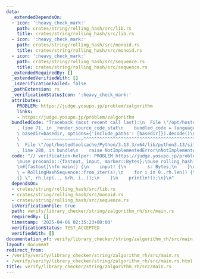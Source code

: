 ```yaml
---
data:
  _extendedDependsOn:
  - icon: ':heavy_check_mark:'
    path: crates/string/rolling_hash/src/lib.rs
    title: crates/string/rolling_hash/src/lib.rs
  - icon: ':heavy_check_mark:'
    path: crates/string/rolling_hash/src/monoid.rs
    title: crates/string/rolling_hash/src/monoid.rs
  - icon: ':heavy_check_mark:'
    path: crates/string/rolling_hash/src/sequence.rs
    title: crates/string/rolling_hash/src/sequence.rs
  _extendedRequiredBy: []
  _extendedVerifiedWith: []
  _isVerificationFailed: false
  _pathExtension: rs
  _verificationStatusIcon: ':heavy_check_mark:'
  attributes:
    PROBLEM: https://judge.yosupo.jp/problem/zalgorithm
    links:
    - https://judge.yosupo.jp/problem/zalgorithm
  bundledCode: "Traceback (most recent call last):\n  File \"/opt/hostedtoolcache/Python/3.13.3/x64/lib/python3.13/site-packages/onlinejudge_verify/documentation/build.py\"\
    , line 71, in _render_source_code_stat\n    bundled_code = language.bundle(stat.path,\
    \ basedir=basedir, options={'include_paths': [basedir]}).decode()\n          \
    \         ~~~~~~~~~~~~~~~^^^^^^^^^^^^^^^^^^^^^^^^^^^^^^^^^^^^^^^^^^^^^^^^^^^^^^^^^^^^^^^^^^\n\
    \  File \"/opt/hostedtoolcache/Python/3.13.3/x64/lib/python3.13/site-packages/onlinejudge_verify/languages/rust.py\"\
    , line 288, in bundle\n    raise NotImplementedError\nNotImplementedError\n"
  code: "// verification-helper: PROBLEM https://judge.yosupo.jp/problem/zalgorithm\n\
    \nuse proconio::{fastout, input, marker::Bytes};\nuse rolling_hash::RollingHashSequence;\n\
    \n#[fastout]\nfn main() {\n    input! {\n        s: Bytes,\n    }\n\n    let rh\
    \ = RollingHashSequence::from_iter(s);\n    for i in 0..rh.len() {\n        print!(\"\
    {} \", rh.lcp(.., &rh, i..));\n    }\n    println!();\n}\n"
  dependsOn:
  - crates/string/rolling_hash/src/lib.rs
  - crates/string/rolling_hash/src/monoid.rs
  - crates/string/rolling_hash/src/sequence.rs
  isVerificationFile: true
  path: verify/library_checker/string/zalgorithm_rh/src/main.rs
  requiredBy: []
  timestamp: '2025-04-06 02:35:23+00:00'
  verificationStatus: TEST_ACCEPTED
  verifiedWith: []
documentation_of: verify/library_checker/string/zalgorithm_rh/src/main.rs
layout: document
redirect_from:
- /verify/verify/library_checker/string/zalgorithm_rh/src/main.rs
- /verify/verify/library_checker/string/zalgorithm_rh/src/main.rs.html
title: verify/library_checker/string/zalgorithm_rh/src/main.rs
---
```


